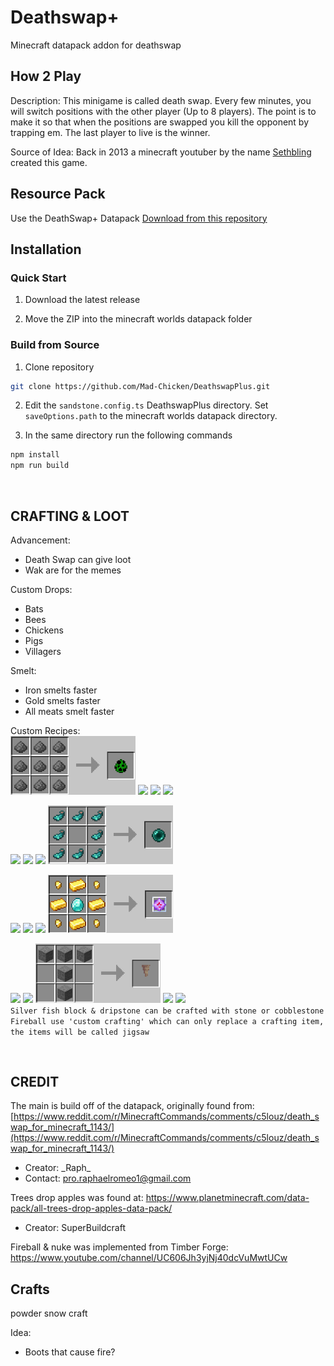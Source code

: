 # Deathswap+

Minecraft datapack addon for deathswap

## How 2 Play

Description: This minigame is called death swap. Every few minutes, you will switch positions with the other player (Up to 8 players). The point is to make it so that when
the positions are swapped you kill the opponent by trapping em. The last player to live is the winner.

Source of Idea: Back in 2013 a minecraft youtuber by the name [Sethbling](https://www.youtube.com/channel/UC8aG3LDTDwNR1UQhSn9uVrw) created this game.

## Resource Pack

Use the DeathSwap+ Datapack
[Download from this repository](https://github.com/andrew-aiken/DeathswapPlus/tree/version/1.19/ReasourcePack)

## Installation

### Quick Start

1. Download the latest release

2. Move the ZIP into the minecraft worlds datapack folder

### Build from Source

1. Clone repository

```sh
git clone https://github.com/Mad-Chicken/DeathswapPlus.git
```

2. Edit the `sandstone.config.ts` DeathswapPlus directory. Set `saveOptions.path` to the minecraft worlds datapack directory.

3. In the same directory run the following commands

```sh
npm install
npm run build
```

<br>

## CRAFTING & LOOT

Advancement:

- Death Swap can give loot
- Wak are for the memes

Custom Drops:

- Bats
- Bees
- Chickens
- Pigs
- Villagers

Smelt:

- Iron smelts faster
- Gold smelts faster
- All meats smelt faster


Custom Recipes:   
<img src="githubImages/CreeperEgg.png" width="200"> <img src="githubImages/SpiderEgg.png" width="200"> <img src="githubImages/SkeletonEgg.png" width="200"> <img src="githubImages/ZombieEgg.png" width="200">

<img src="githubImages/Wool2String.png" width="200"> <img src="githubImages/leather2rotton.png" width="175"> <img src="githubImages/ender2chorus.png" width="200"> <img src="githubImages/Enderpearl.png" width="200">

<img src="githubImages/cobweb.png" width="200"> <img src="githubImages/Spawner.png" width="200"> <img src="githubImages/Elytra.png" width="200"> <img src="githubImages/EndCrystal.png" width="200">

<img src="githubImages/TNT.png" width="200"> <img src="githubImages/Totem.png" width="200"> <img src="githubImages/DripStone.png" width="200"> <img src="githubImages/Fireball.png" width="200"> <img src="githubImages/Silver_fish.png" width="200"><br>
`Silver fish block & dripstone can be crafted with stone or cobblestone`<br>
`Fireball use 'custom crafting' which can only replace a crafting item, the items will be called jigsaw`

<br>

## CREDIT

The main is build off of the datapack, originally found from:
[https://www.reddit.com/r/MinecraftCommands/comments/c5louz/death_swap_for_minecraft_1143/](https://www.reddit.com/r/MinecraftCommands/comments/c5louz/death_swap_for_minecraft_1143/)

- Creator: \_Raph\_
- Contact: pro.raphaelromeo1@gmail.com

Trees drop apples was found at: https://www.planetminecraft.com/data-pack/all-trees-drop-apples-data-pack/

- Creator: SuperBuildcraft

Fireball & nuke was implemented from Timber Forge:
https://www.youtube.com/channel/UC606Jh3yjNj40dcVuMwtUCw

## Crafts

powder snow
  craft


Idea:

- Boots that cause fire?
